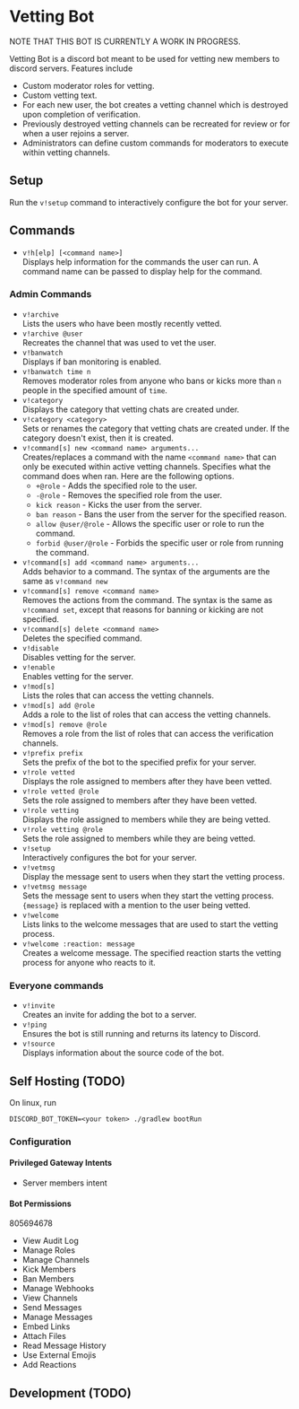 # Vetting Bot

NOTE THAT THIS BOT IS CURRENTLY A WORK IN PROGRESS.

Vetting Bot is a discord bot meant to be used for vetting new members to discord servers.
Features include
* Custom moderator roles for vetting.
* Custom vetting text.
* For each new user, the bot creates a vetting channel which is destroyed upon completion of verification.
* Previously destroyed vetting channels can be recreated for review or for when a user rejoins a server.
* Administrators can define custom commands for moderators to execute within vetting channels.

## Setup

Run the `v!setup` command to interactively configure the bot for your server.

## Commands
* `v!h[elp] [<command name>] `  
Displays help information for the commands the user can run. A command name can be passed to display help for the
 command.

### Admin Commands
* `v!archive`  
  Lists the users who have been mostly recently vetted.
* `v!archive @user`  
  Recreates the channel that was used to vet the user.
* `v!banwatch`  
  Displays if ban monitoring is enabled.
* `v!banwatch time n`  
  Removes moderator roles from anyone who bans or kicks more than `n` people in the specified amount of `time`.
* `v!category`  
Displays the category that vetting chats are created under.
* `v!category <category>`  
Sets or renames the category that vetting chats are created under. If the category doesn't exist, then it is created.
* `v!command[s] new <command name> arguments...`  
Creates/replaces a command with the name `<command name>` that can only be executed within active vetting channels.
Specifies what the command does when ran. Here are the following options.
    * `+@role` - Adds the specified role to the user.
    * `-@role` - Removes the specified role from the user.
    * `kick reason` - Kicks the user from the server.
    * `ban reason` - Bans the user from the server for the specified reason.
    * `allow @user/@role` - Allows the specific user or role to run the command.
    * `forbid @user/@role` - Forbids the specific user or role from running the command.
* `v!command[s] add <command name> arguments...`  
Adds behavior to a command. The syntax of the arguments are the same as `v!command new`
* `v!command[s] remove <command name>`  
Removes the actions from the command. The syntax is the same as `v!command set`, except that reasons for banning or
 kicking are not specified.
* `v!command[s] delete <command name>`  
Deletes the specified command.
* `v!disable`  
Disables vetting for the server.
* `v!enable`  
Enables vetting for the server.
* `v!mod[s]`  
Lists the roles that can access the vetting channels.
* `v!mod[s] add @role`  
Adds a role to the list of roles that can access the vetting channels.
* `v!mod[s] remove @role`  
Removes a role from the list of roles that can access the verification channels.
* `v!prefix prefix`  
Sets the prefix of the bot to the specified prefix for your server.
* `v!role vetted`  
Displays the role assigned to members after they have been vetted.
* `v!role vetted @role`  
Sets the role assigned to members after they have been vetted.
* `v!role vetting`  
Displays the role assigned to members while they are being vetted.
* `v!role vetting @role`  
Sets the role assigned to members while they are being vetted.
* `v!setup`  
Interactively configures the bot for your server.
* `v!vetmsg`  
Display the message sent to users when they start the vetting process.
* `v!vetmsg message`  
Sets the message sent to users when they start the vetting process. `{message}` is replaced with a mention to the
 user being vetted.
* `v!welcome`  
Lists links to the welcome messages that are used to start the vetting process.
* `v!welcome :reaction: message`  
Creates a welcome message. The specified reaction starts the vetting process for anyone who reacts to it.

### Everyone commands

* `v!invite`  
Creates an invite for adding the bot to a server.
* `v!ping`  
Ensures the bot is still running and returns its latency to Discord.
* `v!source`  
Displays information about the source code of the bot.
  
## Self Hosting (TODO)

On linux, run
```
DISCORD_BOT_TOKEN=<your token> ./gradlew bootRun
```

### Configuration
#### Privileged Gateway Intents
* Server members intent
#### Bot Permissions 
805694678

* View Audit Log
* Manage Roles
* Manage Channels
* Kick Members
* Ban Members
* Manage Webhooks
* View Channels
* Send Messages
* Manage Messages
* Embed Links
* Attach Files
* Read Message History
* Use External Emojis
* Add Reactions 

## Development (TODO)